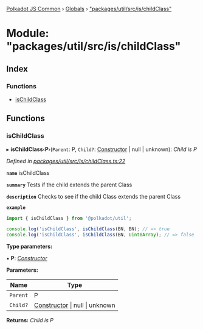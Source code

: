 [Polkadot JS Common](../README.md) › [Globals](../globals.md) › ["packages/util/src/is/childClass"](_packages_util_src_is_childclass_.md)

# Module: "packages/util/src/is/childClass"

## Index

### Functions

* [isChildClass](_packages_util_src_is_childclass_.md#ischildclass)

## Functions

###  isChildClass

▸ **isChildClass**‹**P**›(`Parent`: P, `Child?`: [Constructor](../interfaces/_packages_util_src_types_.constructor.md) | null | unknown): *Child is P*

*Defined in [packages/util/src/is/childClass.ts:22](https://github.com/polkadot-js/common/blob/27ae1186/packages/util/src/is/childClass.ts#L22)*

**`name`** isChildClass

**`summary`** Tests if the child extends the parent Class

**`description`** 
Checks to see if the child Class extends the parent Class

**`example`** 
<BR>

```javascript
import { isChildClass } from '@polkadot/util';

console.log('isChildClass', isChildClass(BN, BN); // => true
console.log('isChildClass', isChildClass(BN, Uint8Array); // => false
```

**Type parameters:**

▪ **P**: *[Constructor](../interfaces/_packages_util_src_types_.constructor.md)*

**Parameters:**

Name | Type |
------ | ------ |
`Parent` | P |
`Child?` | [Constructor](../interfaces/_packages_util_src_types_.constructor.md) &#124; null &#124; unknown |

**Returns:** *Child is P*
